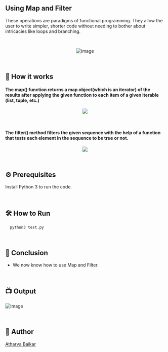 
## Using Map and Filter

These operations are paradigms of functional programming. They allow the user to write simpler, shorter code without needing to bother about intricacies like loops and branching.

<br>

<p align="center">
  <img src="https://github.com/user-attachments/assets/c1680f1e-f3f4-49c6-a2c4-0026a8718a9e" alt="image">
</p>

<br>

## 🌟 How it works

#### The map() function returns a map object(which is an iterator) of the results after applying the given function to each item of a given iterable (list, tuple, etc.)
<p align="center">
  <img src="https://github.com/user-attachments/assets/f38af269-4167-411e-8634-aa27949db670">
</p>

<br>

#### The filter() method filters the given sequence with the help of a function that tests each element in the sequence to be true or not. 
<p align="center">
  <img src="https://github.com/user-attachments/assets/f1cefe4c-2684-4edc-888d-b0a83f44f5f3">
</p>

<br>

## ⚙️ Prerequisites

Install Python 3 to run the code.

<br>

## 🛠️ How to Run

```python3
  python3 test.py
```

<br>

## 📜 Conclusion

- We now know how to use Map and Filter.

<br>

## 📺 Output

![image](https://github.com/user-attachments/assets/46ee7618-490e-4d1e-93f7-97bf4309c47d)

<br>

## 🤖 Author
[Atharva Baikar](https://github.com/DarkGuardian641)
